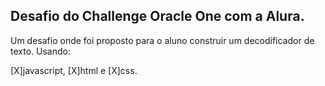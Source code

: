 ## Desafio do Challenge Oracle One com a Alura.

Um desafio onde foi proposto para o aluno construir um decodificador de texto. 
Usando:
 
[X]javascript, 
[X]html e 
[X]css.

